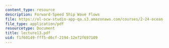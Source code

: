 ```yaml
---
content_type: resource
description: Forward-Speed Ship Wave Flows
file: https://ol-ocw-studio-app-qa.s3.amazonaws.com/courses/2-24-ocean-wave-interaction-with-ships-and-offshore-energy-systems-13-022-spring-2002/f1f60149fff5d6cf219412e72f697109_lecture13.pdf
file_type: application/pdf
resourcetype: Document
title: lecture13.pdf
uid: f1f60149-fff5-d6cf-2194-12e72f697109
---
```


